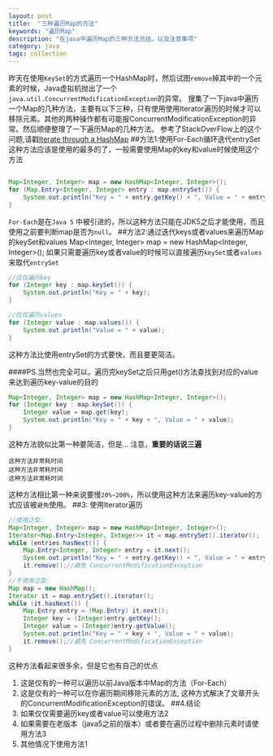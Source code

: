 ```yaml
---
layout: post
title:  "三种遍历Map的方法"
keywords: "遍历Map"
description: "在java中遍历Map的三种方法总结，以及注意事项"
category: java
tags: collection
---
```


昨天在使用`KeySet`的方式遍历一个HashMap时，然后试图`remove`掉其中的一个元素的时候，Java虚拟机抛出了一个`java.util.ConcurrentModificationException`的异常。
搜集了一下java中遍历一个Map的几种方法，主要有以下三种，只有使用使用Iterator遍历的时候才可以移除元素。其他的两种操作都有可能报ConcurrentModificationException的异常。然后顺便整理了一下遍历Map的几种方法。
参考了StackOverFlow上的这个问题,请戳[Iterate through a HashMap](http://stackoverflow.com/questions/1066589/iterate-through-a-hashmap)
##方法1:使用For-Each循环迭代entrySet
这种方法应该是使用的最多的了，一般需要使用Map的key和value时候使用这个方法

```java

Map<Integer, Integer> map = new HashMap<Integer, Integer>();
for (Map.Entry<Integer, Integer> entry : map.entrySet()) {
    System.out.println("Key = " + entry.getKey() + ", Value = " + entry.getValue());
}
```
`For-Each`是在`Java 5` 中被引进的，所以这种方法只能在JDK5之后才能使用，而且使用之前要判断map是否为`null`。
##方法2:通过迭代keys或者values来遍历Map的keySet和values
Map<Integer, Integer> map = new HashMap<Integer, Integer>();
如果只需要遍历key或者value的时候可以直接遍历`keySet`或者`values`来取代`entrySet`

```java
//仅仅遍历key
for (Integer key : map.keySet()) {
    System.out.println("Key = " + key);
}

//仅仅遍历values
for (Integer value : map.values()) {
    System.out.println("Value = " + value);
}

```
这种方法比使用entrySet的方式要快，而且要更简洁。

####PS.当然也完全可以，遍历完keySet之后只用get()方法查找到对应的value来达到遍历key-value的目的

```java
Map<Integer, Integer> map = new HashMap<Integer, Integer>();
for (Integer key : map.keySet()) {
    Integer value = map.get(key);
    System.out.println("Key = " + key + ", Value = " + value);
}
```
这种方法貌似比第一种要简洁，但是...
注意，**重要的话说三遍**

	这种方法非常耗时间
	这种方法非常耗时间
	这种方法非常耗时间

这种方法相比第一种来说要慢`20%~200%`，所以使用这种方法来遍历key-value的方式应该被`避免`使用。
##3: 使用Iterator遍历

```java
//使用泛型:
Map<Integer, Integer> map = new HashMap<Integer, Integer>();
Iterator<Map.Entry<Integer, Integer>> it = map.entrySet().iterator();
while (entries.hasNext()) {
    Map.Entry<Integer, Integer> entry = it.next();
    System.out.println("Key = " + entry.getKey() + ", Value = " + entry.getValue());
    it.remove();//避免 ConcurrentModificationException
}
//不使用泛型:
Map map = new HashMap();
Iterator it = map.entrySet().iterator();
while (it.hasNext()) {
    Map.Entry entry = (Map.Entry) it.next();
    Integer key = (Integer)entry.getKey();
    Integer value = (Integer)entry.getValue();
    System.out.println("Key = " + key + ", Value = " + value);
    it.remove();//避免 ConcurrentModificationException
}
```

这种方法看起来很多余，但是它也有自己的优点
1. 这是仅有的一种可以遍历以前Java版本中Map的方法（For-Each）
2. 这是仅有的一种可以在你遍历期间移除元素的方法,
这种方式解决了文章开头的ConcurrentModificationException的错误。
##4.结论
1. 如果仅仅需要遍历key或者value可以使用方法2
2. 如果需要在老版本（java5之前的版本）或者要在遍历过程中删除元素时请使用方法3
3. 其他情况下使用方法1

